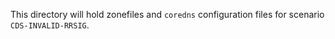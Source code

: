 This directory will hold zonefiles and `coredns` configuration files for
scenario `CDS-INVALID-RRSIG`.
